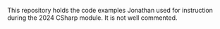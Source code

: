 This repository holds the code examples Jonathan used for instruction during the 2024 CSharp module. It is not well commented.
